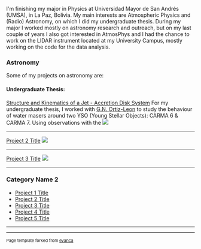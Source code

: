 I'm finishing my major in Physics at Universidad Mayor de San Andrés (UMSA), in La Paz, Bolivia. My main interests are Atmospheric Physics and (Radio) Astronomy, on which I did my undergraduate thesis. 
During my major I worked mostly on astronomy research and outreach, but on my last couple of years I also got interested in AtmosPhys and I had the chance to work on the LIDAR instrument located at my University Campus, mostly working on the code for the data analysis.

### Astronomy
Some of my projects on astronomy are:
#### Undergraduate Thesis:
[Structure and Kinematics of a Jet -  Accretion Disk System](/sample_page)
For my undergraduate thesis, I worked with <a href="https://scholar.google.com/citations?user=0m8ORQ0AAAAJ&hl=es&oi=ao">G.N. Ortiz-Leon</a> to study the behaviour of water masers around two YSO (Young Stellar Objects): CARMA 6 & CARMA 7. Using observations with the 
<img src="images/dummy_thumbnail.jpg?raw=true"/>

---
[Project 2 Title](/pdf/sample_presentation.pdf)
<img src="images/dummy_thumbnail.jpg?raw=true"/>

---
[Project 3 Title](http://example.com/)
<img src="images/dummy_thumbnail.jpg?raw=true"/>

---

### Category Name 2

- [Project 1 Title](http://example.com/)
- [Project 2 Title](http://example.com/)
- [Project 3 Title](http://example.com/)
- [Project 4 Title](http://example.com/)
- [Project 5 Title](http://example.com/)

---




---
<p style="font-size:11px">Page template forked from <a href="https://github.com/evanca/quick-portfolio">evanca</a></p>
<!-- Remove above link if you don't want to attibute -->

